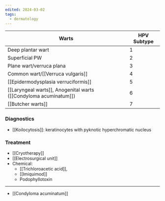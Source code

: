 ```yaml
---
edited: 2024-03-02
tags:
  - dermatology
---
```


| Warts                                                            | HPV Subtype |
| ---------------------------------------------------------------- | ----------- |
| Deep plantar wart                                                | 1           |
| Superficial PW                                                   | 2           |
| Plane wart/verruca plana                                         | 3           |
| Common wart/[[Verruca vulgaris]]                                 | 4           |
| [[Epidermodysplasia verruciformis]]                              | 5           |
| [[Laryngeal warts]], Anogenital warts ([[Condyloma acuminatum]]) | 6           |
| [[Butcher warts]]                                                | 7           |
### Diagnostics
- [[Koilocytosis]]: keratinocytes with pyknotic hyperchromatic nucleus

### Treatment
- [[Cryotherapy]]
- [[Electrosurgical unit]]
- Chemical: 
	- [[Trichloroacetic acid]], 
	- [[Imiquimod]] 
	- Podophyllotoxin 
---
- [[Condyloma acuminatum]] 